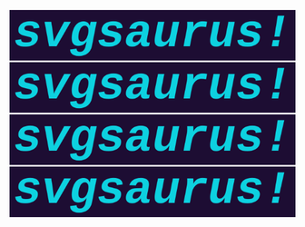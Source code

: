 ![svgsaurus](./sample.svg)
![svgsaurus](./sample.svg)
![svgsaurus](./sample.svg)
![svgsaurus](./sample.svg)
